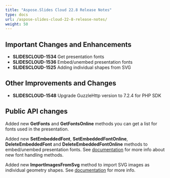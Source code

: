 ```yaml
---
title: "Aspose.Slides Cloud 22.8 Release Notes"
type: docs
url: /aspose-slides-cloud-22-8-release-notes/
weight: 50
---
```


## **Important Changes and Enhancements**

- **SLIDESCLOUD-1534** Get presentation fonts
- **SLIDESCLOUD-1536** Embed/unembed presentation fonts
- **SLIDESCLOUD-1525** Adding individual shapes from SVG

## **Other Improvements and Changes**

- **SLIDESCLOUD-1548** Upgrade GuzzleHttp version to 7.2.4 for PHP SDK

## **Public API changes**

Added new **GetFonts** and **GetFontsOnline** methods you can get a list for fonts used in the presentation.

Added new **SetEmbeddedFont**, **SetEmbeddedFontOnline**, **DeleteEmbeddedFont** and **DeleteEmbeddedFontOnline** methods to embed/unembed presentation fonts. See [documentation](/slides/working-with-fonts/) for more info about new font handling methods.

Added new **ImportImagesFromSvg** method to import SVG images as individual geometry shapes. See [documentation](/slides/import-shapes-from-svg/) for more info.
